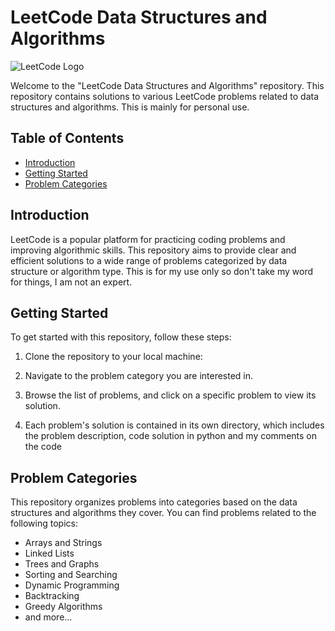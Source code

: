 # LeetCode Data Structures and Algorithms

![LeetCode Logo](https://upload.wikimedia.org/wikipedia/commons/1/19/LeetCode_logo_black.png)

Welcome to the "LeetCode Data Structures and Algorithms" repository. This repository contains solutions to various LeetCode problems related to data structures and algorithms. This is mainly for personal use. 

## Table of Contents

- [Introduction](#introduction)
- [Getting Started](#getting-started)
- [Problem Categories](#problem-categories)

## Introduction

LeetCode is a popular platform for practicing coding problems and improving algorithmic skills. This repository aims to provide clear and efficient solutions to a wide range of problems categorized by data structure or algorithm type. This is for my use only so don't take my word for things, I am not an expert. 

## Getting Started

To get started with this repository, follow these steps:

1. Clone the repository to your local machine:

2. Navigate to the problem category you are interested in.

3. Browse the list of problems, and click on a specific problem to view its solution.

4. Each problem's solution is contained in its own directory, which includes the problem description, code solution in python and my comments on the code 

## Problem Categories

This repository organizes problems into categories based on the data structures and algorithms they cover. You can find problems related to the following topics:

- Arrays and Strings
- Linked Lists
- Trees and Graphs
- Sorting and Searching
- Dynamic Programming
- Backtracking
- Greedy Algorithms
- and more...

